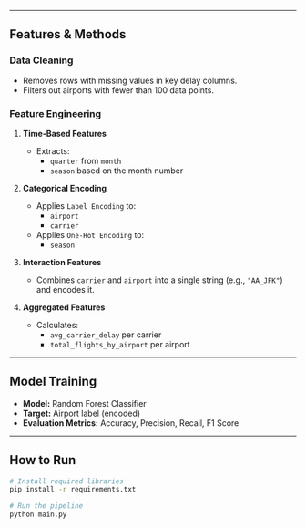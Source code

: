 
---

## Features & Methods

### Data Cleaning
- Removes rows with missing values in key delay columns.
- Filters out airports with fewer than 100 data points.

### Feature Engineering

1. **Time-Based Features**
   - Extracts:
     - `quarter` from `month`
     - `season` based on the month number

2. **Categorical Encoding**
   - Applies `Label Encoding` to:
     - `airport`
     - `carrier`
   - Applies `One-Hot Encoding` to:
     - `season`

3. **Interaction Features**
   - Combines `carrier` and `airport` into a single string (e.g., `"AA_JFK"`) and encodes it.

4. **Aggregated Features**
   - Calculates:
     - `avg_carrier_delay` per carrier
     - `total_flights_by_airport` per airport

---

## Model Training

- **Model:** Random Forest Classifier
- **Target:** Airport label (encoded)
- **Evaluation Metrics:** Accuracy, Precision, Recall, F1 Score

---

## How to Run

```bash
# Install required libraries
pip install -r requirements.txt

# Run the pipeline
python main.py
